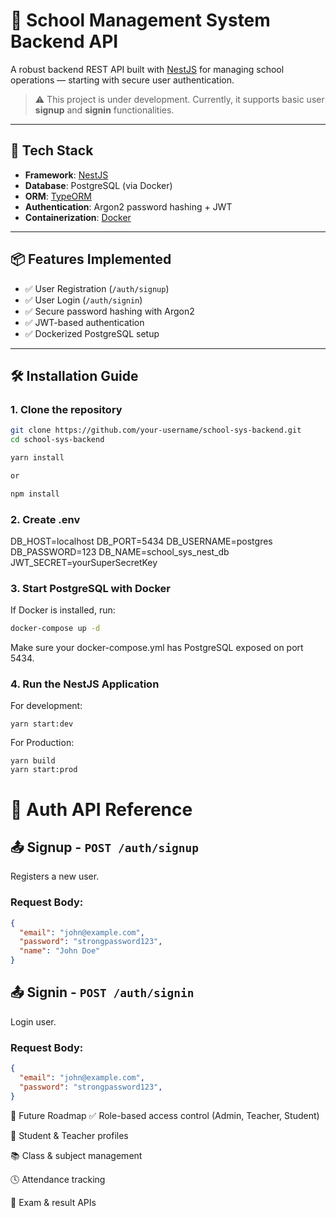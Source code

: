# 🏫 School Management System Backend API

A robust backend REST API built with [NestJS](https://nestjs.com/) for managing school operations — starting with secure user authentication.

> ⚠️ This project is under development. Currently, it supports basic user **signup** and **signin** functionalities.

---

## 🚀 Tech Stack

- **Framework**: [NestJS](https://nestjs.com/)
- **Database**: PostgreSQL (via Docker)
- **ORM**: [TypeORM](https://typeorm.io/)
- **Authentication**: Argon2 password hashing + JWT
- **Containerization**: [Docker](https://www.docker.com/)

---

## 📦 Features Implemented

- ✅ User Registration (`/auth/signup`)
- ✅ User Login (`/auth/signin`)
- ✅ Secure password hashing with Argon2
- ✅ JWT-based authentication
- ✅ Dockerized PostgreSQL setup

---

## 🛠️ Installation Guide

### 1. Clone the repository

```bash
git clone https://github.com/your-username/school-sys-backend.git
cd school-sys-backend

yarn install

or

npm install
```

### 2. Create .env
DB_HOST=localhost
DB_PORT=5434
DB_USERNAME=postgres
DB_PASSWORD=123
DB_NAME=school_sys_nest_db
JWT_SECRET=yourSuperSecretKey

### 3. Start PostgreSQL with Docker

If Docker is installed, run:

```bash
docker-compose up -d
```
Make sure your docker-compose.yml has PostgreSQL exposed on port 5434.

### 4. Run the NestJS Application
For development:
```
yarn start:dev
```
For Production:
```
yarn build
yarn start:prod
```

# 🔐 Auth API Reference

## 📤 Signup - `POST /auth/signup`

Registers a new user.

### Request Body:
```json
{
  "email": "john@example.com",
  "password": "strongpassword123",
  "name": "John Doe"
}
```

## 📤 Signin - `POST /auth/signin`

Login user.

### Request Body:
```json
{
  "email": "john@example.com",
  "password": "strongpassword123",
}
```

🧪 Future Roadmap
✅ Role-based access control (Admin, Teacher, Student)

👤 Student & Teacher profiles

📚 Class & subject management

🕓 Attendance tracking

📝 Exam & result APIs
